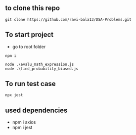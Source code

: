 ## to clone this repo

```
git clone https://github.com/ravi-bala13/DSA-Problems.git
```

## To start project

- go to root folder

```
npm i
```

```
node .\evalu_math_expression.js
node .\find_probability_biased.js
```

## To run test case

```
npx jest
```

## used dependencies

- npm i axios
- npm i jest
